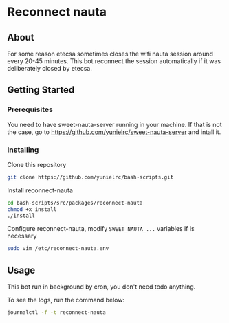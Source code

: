 # Reconnect nauta

## About

For some reason etecsa sometimes closes the wifi nauta session around every 20-45 minutes.
This bot reconnect the session automatically if it was deliberately closed by etecsa.

## Getting Started

### Prerequisites

You need to have sweet-nauta-server running in your machine.
If that is not the case, go to <https://github.com/yunielrc/sweet-nauta-server>
and intall it.

### Installing

Clone this repository

```sh
git clone https://github.com/yunielrc/bash-scripts.git
```

Install reconnect-nauta

```sh
cd bash-scripts/src/packages/reconnect-nauta
chmod +x install
./install
```

Configure reconnect-nauta, modify `SWEET_NAUTA_...` variables if is necessary

```sh
sudo vim /etc/reconnect-nauta.env
```

## Usage

This bot run in background by cron, you don't need todo anything.

To see the logs, run the command below:

```sh
journalctl -f -t reconnect-nauta
```
